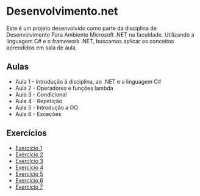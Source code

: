 # Desenvolvimento.net
Este é um projeto desenvolvido como parte da disciplina de Desenvolvimento Para Ambiente Microsoft .NET na faculdade. Utilizando a linguagem C# e o framework .NET, buscamos aplicar os conceitos aprendidos em sala de aula.

## Aulas
- Aula 1 - Introdução à disciplina, ao .NET e a linguagem C#
- Aula 2 - Operadores e funções lambda
- Aula 3 - Condicional
- Aula 4 - Repetição
- Aula 5 - Introdução a OO
- Aula 6 - Exceções

## Exercícios
- [Exercício 1](https://github.com/deisesan/Desenvolvimento.net/blob/main/Exerc%C3%ADcios/Exerc%C3%ADcio1.md)
- [Exercício 2](https://github.com/deisesan/Desenvolvimento.net/blob/main/Exerc%C3%ADcios/Exerc%C3%ADcio2.md)
- [Exercício 3](https://github.com/deisesan/Desenvolvimento.net/blob/main/Exerc%C3%ADcios/Exerc%C3%ADcio3.md)
- [Exercício 4](https://github.com/deisesan/Desenvolvimento.net/blob/main/Exerc%C3%ADcios/Exerc%C3%ADcio4.md)
- [Exercício 5](https://github.com/deisesan/Desenvolvimento.net/edit/main/Exerc%C3%ADcios/Exerc%C3%ADcio5.md)
- [Exercício 6](https://github.com/deisesan/Desenvolvimento.net/edit/main/Exerc%C3%ADcios/Exerc%C3%ADcio6.md)
- [Exercício 7](https://github.com/deisesan/Desenvolvimento.net/edit/main/Exerc%C3%ADcios/Exerc%C3%ADcio7.md)

